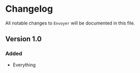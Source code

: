# Changelog

All notable changes to `Envoyer` will be documented in this file.

## Version 1.0

### Added
- Everything
